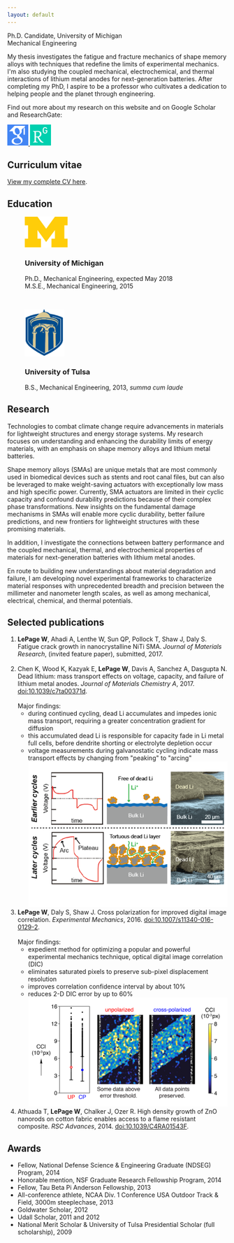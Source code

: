 ```yaml
---
layout: default
---
```


<div class="centeredtext tagline">Ph.D. Candidate, University of Michigan<br />Mechanical Engineering</div>
<div class="circular300"></div>



My thesis investigates the fatigue and fracture mechanics of shape memory alloys with techniques that redefine the limits of experimental mechanics. I'm also studying the coupled mechanical, electrochemical, and thermal interactions of lithium metal anodes for next-generation batteries. After completing my PhD, I aspire to be a professor who cultivates a dedication to helping people and the planet through engineering. 


Find out more about my research on this website and on Google Scholar and ResearchGate:

<div id="Ricons">
<a class="Ricon" href="https://scholar.google.com/citations?user=ACk2g1gAAAAJ">
<img class="Ricon gs" src="img/gs.png" width="48" height="48" />
</a>
<a class="Ricon" href="https://www.researchgate.net/profile/William_LePage">
<img class="Ricon rg" src="img/rg.png" width="48" height="48" />
</a>
</div>

## Curriculum vitae
[View my complete CV here](../William_LePage.pdf).


## Education
<figure>
	<img src="img/Michigan3.png" width="100" />
	<div class="centeredtext">	
	<h3>University of Michigan</h3>
	<figcaption>Ph.D., Mechanical Engineering, expected May 2018</figcaption>
	<figcaption>M.S.E., Mechanical Engineering, 2015</figcaption>
	</div>
</figure>
<p>&nbsp;</p>
<figure>
	<img src="img/Tulsa2.png" width="90" />
	<div class="centeredtext">
	<h3>University of Tulsa</h3>
	<figcaption>B.S., Mechanical Engineering, 2013, <em>summa cum laude</em></figcaption>
	</div>
</figure>

## Research

Technologies to combat climate change require advancements in materials for lightweight structures and energy storage systems. My research focuses on understanding and enhancing the durability limits of energy materials, with an emphasis on shape memory alloys and lithium metal batteries. 

Shape memory alloys (SMAs) are unique metals that are most commonly used in biomedical devices such as stents and root canal files, but can also be leveraged to make weight-saving actuators with exceptionally low mass and high specific power. Currently, SMA actuators are limited in their cyclic capacity and confound durability predictions because of their complex phase transformations. New insights on the fundamental damage mechanisms in SMAs will enable more cyclic durability, better failure predictions, and new frontiers for lightweight structures with these promising materials.

In addition, I investigate the connections between battery performance and the coupled mechanical, thermal, and electrochemical properties of materials for next-generation batteries with lithium metal anodes.

En route to building new understandings about material degradation and failure, I am developing novel experimental frameworks to characterize material responses with unprecedented breadth and precision between the millimeter and nanometer length scales, as well as among mechanical, electrical, chemical, and thermal potentials. 

## Selected publications
1. __LePage W__, Ahadi A, Lenthe W, Sun QP, Pollock T, Shaw J, Daly S. Fatigue crack growth in nanocrystalline NiTi SMA. _Journal of Materials Research_, (invited feature paper), submitted, 2017. <br /><br />
1. Chen K, Wood K, Kazyak E, __LePage W__, Davis A, Sanchez A, Dasgupta N. Dead lithium: mass transport effects on voltage, capacity, and failure of lithium metal anodes. _Journal of Materials Chemistry A_, 2017. [doi:10.1039/c7ta00371d](http://doi.org/10.1039/c7ta00371d). <br /><br />
Major findings:
	+ during continued cycling, dead Li accumulates and impedes ionic mass transport, requiring a greater concentration gradient for diffusion
	+ this accumulated dead Li is responsible for capacity fade in Li metal full cells, before dendrite shorting or electrolyte depletion occur
	+ voltage measurements during galvanostatic cycling indicate mass transport effects by changing from "peaking" to "arcing"
![Dead lithium mass transport effects](img/TOC_deadLi.png "Dead lithium mass transport effects")
1. __LePage W__, Daly S, Shaw J. Cross polarization for improved digital image correlation. _Experimental Mechanics_, 2016. [doi:10.1007/s11340-016-0129-2](http://doi.org/10.1007/s11340-016-0129-2). <br /><br />
Major findings:
	+ expedient method for optimizing a popular and powerful experimental mechanics technique, optical digital image correlation (DIC)
	+ eliminates saturated pixels to preserve sub-pixel displacement resolution
	+ improves correlation confidence interval by about 10%
	+ reduces 2-D DIC error by up to 60%
![Cross polarization for improved DIC](img/TOC_crosspolarization.png "Dead lithium mass transport effects")
1. Athuada T, __LePage W__, Chalker J, Ozer R. High density growth of ZnO nanorods on cotton fabric enables access to a flame resistant composite. _RSC Advances_, 2014. [doi:10.1039/C4RA01543F](http://doi.org/10.1039/C4RA01543F).

## Awards
+ Fellow, National Defense Science & Engineering Graduate (NDSEG) Program, 2014
+ Honorable mention, NSF Graduate Research Fellowship Program, 2014
+ Fellow, Tau Beta Pi Anderson Fellowship, 2013
+ All-conference athlete, NCAA Div. 1 Conference USA Outdoor Track & Field, 3000m steeplechase, 2013
+ Goldwater Scholar, 2012
+ Udall Scholar, 2011 and 2012
+ National Merit Scholar & University of Tulsa Presidential Scholar (full scholarship), 2009
